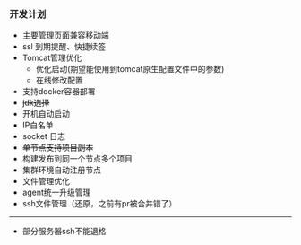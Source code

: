 ### 开发计划

* 主要管理页面兼容移动端
* ssl 到期提醒、快捷续签
* Tomcat管理优化
    * 优化启动(期望能使用到tomcat原生配置文件中的参数)
    * 在线修改配置
* 支持docker容器部署
* ~~jdk选择~~
* 开机自动启动
* IP白名单
* socket 日志
* ~~单节点支持项目副本~~
* 构建发布到同一个节点多个项目
* 集群环境自动注册节点
* 文件管理优化
* agent统一升级管理
* ssh文件管理（还原，之前有pr被合并错了）

--------------------

* 部分服务器ssh不能退格
   
